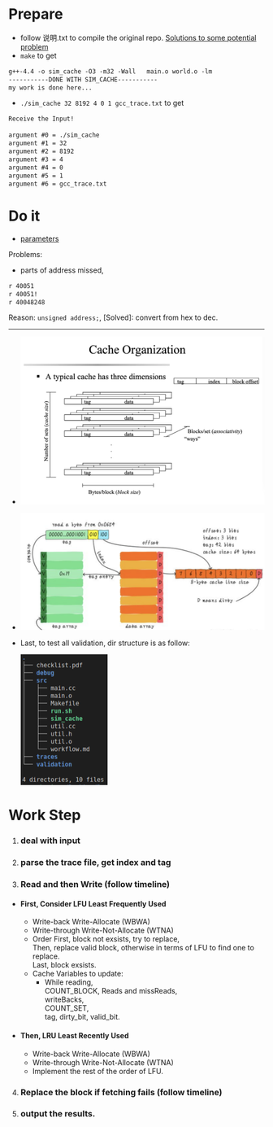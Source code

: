 # Prepare  
- follow 说明.txt to compile the original repo.
    [Solutions to some potential problem](https://9to5answer.com/quot-fatal-error-bits-libc-header-start-h-no-such-file-or-directory-quot-while-compiling-htk)  
- `make` to get 
```
g++-4.4 -o sim_cache -O3 -m32 -Wall   main.o world.o -lm
-----------DONE WITH SIM_CACHE-----------
my work is done here...
```
- `./sim_cache 32 8192 4 0 1 gcc_trace.txt` to get  
```
Receive the Input!

argument #0 = ./sim_cache
argument #1 = 32
argument #2 = 8192
argument #3 = 4
argument #4 = 0
argument #5 = 1
argument #6 = gcc_trace.txt
```


# Do it  
- [parameters](https://www.runoob.com/w3cnote/c-the-structure-of-the-parameter.html)

Problems:
- parts of address missed,  
```
r 40051
r 40051!
r 40048248
```
Reason: `unsigned address;`, [Solved]: convert from hex to dec.

---

- ![image-20221014171229251](./md-img/image-20221014171229251.png)  

- ![image-20221014201140750](./md-img/image-20221014201140750.png)


- Last, to test all validation, dir structure is as follow:  

  <img src="md-img/image-20221015154545837-5819949.png" alt="md-img/image-20221015154545837-5819949.png" style="zoom:50%;" />

# Work Step
1. ### deal with input
2. ### parse the trace file, get index and tag
3. ### Read and then Write (follow timeline)
  - #### First, Consider LFU Least Frequently Used
    - Write-back Write-Allocate (WBWA)
    - Write-through Write-Not-Allocate (WTNA) 
    - Order
      First, block not exsists, try to replace,  
      Then, replace valid block, otherwise in terms of LFU to find one to replace.  
      Last, block exsists.
    - Cache Variables to update:
      - While reading,  
      COUNT_BLOCK, Reads and missReads,  
      writeBacks,   
      COUNT_SET,   
      tag, dirty_bit, valid_bit.

  - #### Then, LRU Least Recently Used
    - Write-back Write-Allocate (WBWA)
    - Write-through Write-Not-Allocate (WTNA) 
    - Implement the rest of the order of LFU.  
4. ### Replace the block if fetching fails (follow timeline)
5. ### output the results.

